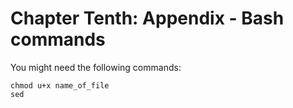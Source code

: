 # Chapter Tenth: Appendix - Bash commands

You might need the following commands:
```
chmod u+x name_of_file
sed
```
